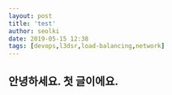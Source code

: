 ```yaml
---
layout: post
title: 'test'
author: seolki
date: 2019-05-15 12:38
tags: [devops,l3dsr,load-balancing,network]
---
```

## 안녕하세요. 첫 글이에요.